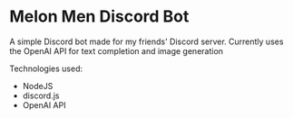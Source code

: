 # Melon Men Discord Bot

A simple Discord bot made for my friends' Discord server. Currently uses the OpenAI API for text completion and image generation

Technologies used:
- NodeJS
- discord.js
- OpenAI API
